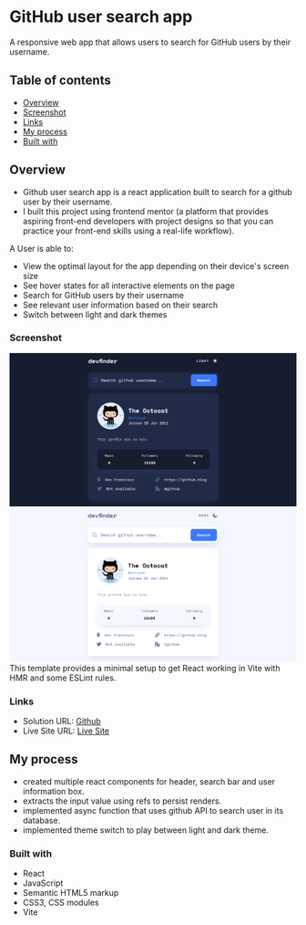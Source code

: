 # GitHub user search app

A responsive web app that allows users to search for GitHub users by their username.

## Table of contents

- [Overview](#overview)
- [Screenshot](#screenshot)
- [Links](#links)
- [My process](#my-process)
- [Built with](#built-with)

## Overview

- Github user search app is a react application built to search for a github user by their username. 
- I built this project using frontend mentor (a platform that provides aspiring front-end developers with project designs so that you can practice your front-end skills using a real-life workflow). 

A User is able to:

- View the optimal layout for the app depending on their device's screen size
- See hover states for all interactive elements on the page
- Search for GitHub users by their username
- See relevant user information based on their search
- Switch between light and dark themes

### Screenshot

![](./Screenshot-light.png)
![](./Screenshot-dark.png)
This template provides a minimal setup to get React working in Vite with HMR and some ESLint rules.

### Links

- Solution URL: [Github](https://github.com/21-raghav/github-profile-search-app)
- Live Site URL: [Live Site](https://github-profile-search-apprs.firebaseapp.com/)

## My process

- created multiple react components for header, search bar and user information box.
- extracts the input value using refs to persist renders.
- implemented async function that uses github API to search user in its database.
- implemented theme switch to play between light and dark theme. 

### Built with

- React
- JavaScript
- Semantic HTML5 markup
- CSS3, CSS modules
- Vite

